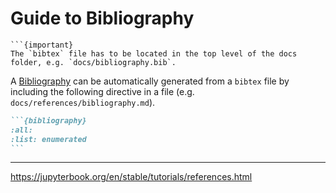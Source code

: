 # Guide to Bibliography

```{margin}
```{important}
The `bibtex` file has to be located in the top level of the docs folder, e.g. `docs/bibliography.bib`.
```

A [Bibliography](../references/bibliography.md) can be automatically generated from a `bibtex` file by including the following directive in a file (e.g. `docs/references/bibliography.md`).

````md
```{bibliography}
:all:
:list: enumerated
```
````

---
https://jupyterbook.org/en/stable/tutorials/references.html
